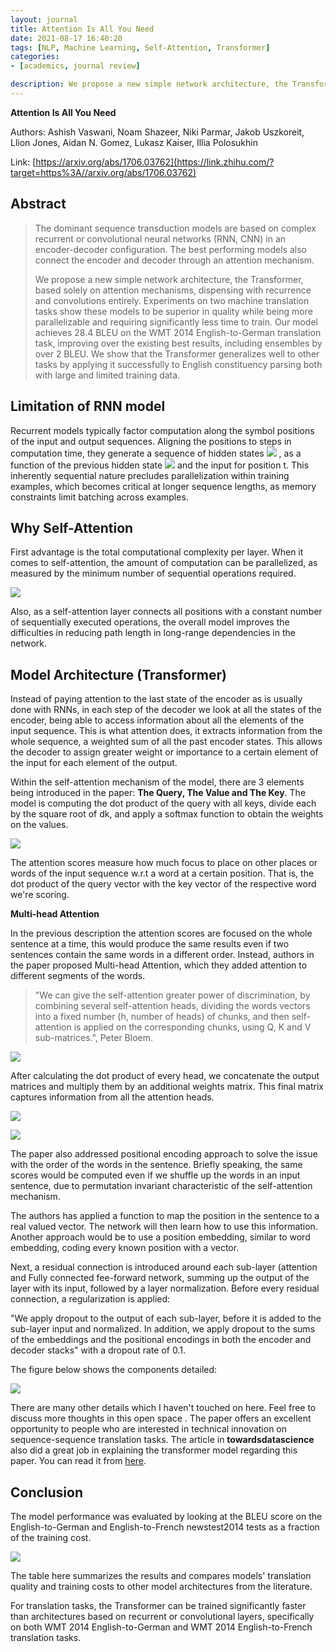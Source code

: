 ```yaml
---
layout: journal
title: Attention Is All You Need
date: 2021-08-17 16:40:20
tags: [NLP, Machine Learning, Self-Attention, Transformer]
categories:
- [academics, journal review]

description: We propose a new simple network architecture, the Transformer, based solely on attention mechanisms, dispensing with recurrence and convolutions entirely. The model achieves 28.4 BLEU on the WMT 2014 English-to-German translation task, improving over the existing best results, including ensembles by over 2 BLEU. We show that the Transformer generalizes well to other tasks by applying it successfully to English constituency parsing both with large and limited training data.
---
```


**Attention Is All You Need**

Authors: Ashish Vaswani, Noam Shazeer, Niki Parmar, Jakob Uszkoreit, Llion Jones, Aidan N. Gomez, Lukasz Kaiser, Illia Polosukhin

Link: [https://arxiv.org/abs/1706.03762](https://link.zhihu.com/?target=https%3A//arxiv.org/abs/1706.03762)

## Abstract

> The dominant sequence transduction models are based on complex recurrent or convolutional neural networks (RNN, CNN) in an encoder-decoder configuration. The best performing models also connect the encoder and decoder through an attention mechanism. 
>
> We propose a new simple network architecture, the Transformer, based solely on attention mechanisms, dispensing with recurrence and convolutions entirely. Experiments on two machine translation tasks show these models to be superior in quality while being more parallelizable and requiring significantly less time to train. Our model achieves 28.4 BLEU on the WMT 2014 English-to-German translation task, improving over the existing best results, including ensembles by over 2 BLEU. We show that the Transformer generalizes well to other tasks by applying it successfully to English constituency parsing both with large and limited training data.

## Limitation of RNN model

Recurrent models typically factor computation along the symbol positions of the input and output sequences. Aligning the positions to steps in computation time, they generate a sequence of hidden states ![](https://www.zhihu.com/equation?tex=h_t+) , as a function of the previous hidden state ![](https://www.zhihu.com/equation?tex=h_%7Bt-1%7D) and the input for position t. This inherently sequential nature precludes parallelization within training examples, which becomes critical at longer sequence lengths, as memory constraints limit batching across examples. 

## Why Self-Attention

First advantage is the total computational complexity per layer. When it comes to self-attention, the amount of computation can be parallelized, as measured by the minimum number of sequential operations required. 

![](https://pic2.zhimg.com/80/v2-3ebc69bc8606497dc9ee9e2f89b99c3d_1440w.jpg)

Also, as a self-attention layer connects all positions with a constant number of sequentially executed operations, the overall model improves the difficulties in reducing path length in long-range dependencies in the network.

## Model Architecture (Transformer)

Instead of paying attention to the last state of the encoder as is usually done with RNNs, in each step of the decoder we look at all the states of the encoder, being able to access information about all the elements of the input sequence. This is what attention does, it extracts information from the whole sequence, a weighted sum of all the past encoder states. This allows the decoder to assign greater weight or importance to a certain element of the input for each element of the output.

Within the self-attention mechanism of the model, there are 3 elements being introduced in the paper: **The Query, The Value and The Key**. The model is computing the dot product of the query with all keys, divide each by the square root of dk, and apply a softmax function to obtain the weights on the values.

![](https://www.zhihu.com/equation?tex=Attention%28Q%2CK%2CV%29%3Dsoftmax%28%5Cfrac%7BQK%5ET%7D%7B%5Csqrt%7Bd_k%7D%7D%29V)

The attention scores measure how much focus to place on other places or words of the input sequence w.r.t a word at a certain position. That is, the dot product of the query vector with the key vector of the respective word we're scoring. 

**Multi-head Attention**

In the previous description the attention scores are focused on the whole sentence at a time, this would produce the same results even if two sentences contain the same words in a different order. Instead, authors in the paper proposed Multi-head Attention, which they added attention to different segments of the words. 

> "We can give the self-attention greater power of discrimination, by combining several self-attention heads, dividing the words vectors into a fixed number (h, number of heads) of chunks, and then self-attention is applied on the corresponding chunks, using Q, K and V sub-matrices.", Peter Bloem. 

![](https://pic4.zhimg.com/80/v2-fb47315cfee387e13803197ae64ab19b_1440w.jpg)

After calculating the dot product of every head, we concatenate the output matrices and multiply them by an additional weights matrix. This final matrix captures information from all the attention heads.

![](https://www.zhihu.com/equation?tex=MultiHead%28Q%2CK%2CV%29%3DConcat%28head_1%2C+...%2C+head_h%29W%5EO%2C+)

![](https://www.zhihu.com/equation?tex=%5Cmbox%7Bwhere+%7D+head_i%3DAttention%28QW%5EQ_i%2CKW%5EK_i%2CVW%5EV_i%29)

The paper also addressed positional encoding approach to solve the issue with the order of the words in the sentence. Briefly speaking, the same scores would be computed even if we shuffle up the words in an input sentence, due to permutation invariant characteristic of the self-attention mechanism. 

The authors has applied a function to map the position in the sentence to a real valued vector. The network will then learn how to use this information. Another approach would be to use a position embedding, similar to word embedding, coding every known position with a vector.

Next, a residual connection is introduced around each sub-layer (attention and Fully connected fee-forward network, summing up the output of the layer with its input, followed by a layer normalization. Before every residual connection, a regularization is applied: 

"We apply dropout to the output of each sub-layer, before it is added to the sub-layer input and normalized. In addition, we apply dropout to the sums of the embeddings and the positional encodings in both the encoder and decoder stacks" with a dropout rate of 0.1.

The figure below shows the components detailed:

![](https://pic2.zhimg.com/80/v2-9d0bc477be197df621aca2ed01a69e5d_1440w.jpg)

There are many other details which I haven't touched on here. Feel free to discuss more thoughts in this open space . The paper offers an excellent opportunity to people who are interested in technical innovation on sequence-sequence translation tasks. The article in **towardsdatascience** also did a great job in explaining the transformer model regarding this paper. You can read it from [here](https://towardsdatascience.com/attention-is-all-you-need-discovering-the-transformer-paper-73e5ff5e0634). 

## Conclusion

The model performance was evaluated by looking at the BLEU score on the English-to-German and English-to-French newstest2014 tests as a fraction of the training cost. 

![](https://pic3.zhimg.com/80/v2-5291c76e7a50ba517ecba226297e4ebe_1440w.jpg)

The table here summarizes the results and compares models' translation quality and training costs to other model architectures from the literature. 

For translation tasks, the Transformer can be trained significantly faster than architectures based on recurrent or convolutional layers, specifically on both WMT 2014 English-to-German and WMT 2014 English-to-French translation tasks.